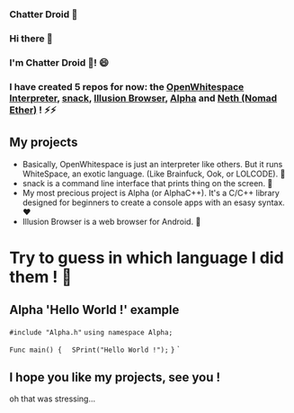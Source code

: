 ### Chatter Droid 🤖

### Hi there 👋
### I'm Chatter Droid 🤖! 😄 
### I have created 5 repos for now: the [OpenWhitespace Interpreter](https://github.com/chatter-droid/openwhitespace), [snack](https://github.com/chatter-droid/snack), [Illusion Browser](https://github.com/chatter-droid/illusion-browser), [Alpha](https://github.com/chatter-droid/Alpha) and [Neth (Nomad Ether)](https://github.com/chatter-droid/neth-client) ! ⚡⚡

## My projects

- Basically, OpenWhitespace is just an interpreter like others. But it runs WhiteSpace, an exotic language. (Like Brainfuck, Ook, or LOLCODE). 🔭
- snack is a command line interface that prints thing on the screen. 💬
- My most precious project is Alpha (or AlphaC++). It's a C/C++ library designed for beginners to create a console apps with an esasy syntax.❤️
- Illusion Browser is a web browser for Android. 👯
# Try to guess in which language I did them ! 🤔

## Alpha 'Hello World !' example
`#include "Alpha.h"`
`using namespace Alpha;`

`Func main() {`
`  SPrint("Hello World !");`
`}`
`
## I hope you like my projects, see you !

oh that was stressing...
